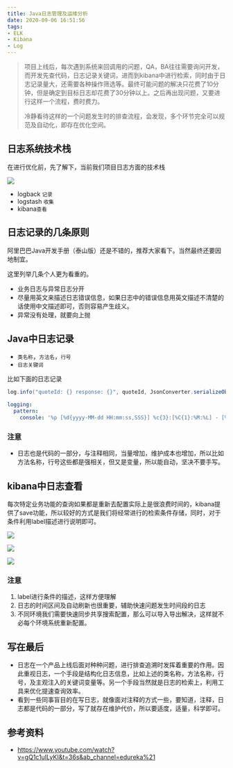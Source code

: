 ```yaml
---
title: Java日志管理及运维分析
date: 2020-09-06 16:51:56
tags:
- ELK
- Kibana
- Log
---
```

> 项目上线后，每次遇到系统来回调用的问题，QA，BA往往需要询问开发，而开发先查代码，日志记录关键词，进而到kibana中进行检索，同时由于日志记录量大，还需要各种操作筛选等。最终可能问题的解决只花费了10分钟，但是确定到目标日志却花费了30分钟以上。之后再出现问题，又要进行这样一个流程，费时费力。
> 
> 冷静看待这样的一个问题发生时的排查流程，会发现，多个环节完全可以规范及自动化，即存在优化空间。

## 日志系统技术栈

在进行优化前，先了解下，当前我们项目日志方面的技术栈

![](https://static.1991421.cn/2020/2020-09-06-164411.jpeg)


- logback `记录`
- logstash `收集`
- kibana`查看`


## 日志记录的几条原则 

阿里巴巴Java开发手册（泰山版）还是不错的，推荐大家看下。当然最终还要因地制宜。

这里列举几条个人更为看重的。

- 业务日志与异常日志分开
- 尽量用英文来描述日志错误信息，如果日志中的错误信息用英文描述不清楚的话使用中文描述即可，否则容易产生歧义。
- 异常没有处理，就要向上抛

## Java中日志记录

- `类名称`，`方法名`，`行号`
- `日志关键词`

比如下面的日志记录

```java
log.info("quoteId: {} response: {}", quoteId, JsonConverter.serializeObject(quoteWithSaleRegDTO));
```

```yml
logging:
  pattern:
    console: '%p [%d{yyyy-MM-dd HH:mm:ss,SSS}] %c{3}:[%C{1}:%M:%L] - [%t][%file:%line] - %m%n'
```



### 注意
- 日志也是代码的一部分，与注释相同，当量增加，维护成本也增加，所以比如方法名称，行号这些都是强相关，但又是变量，所以能自动，坚决不要手写。


## kibana中日志查看
每次特定业务功能的查询如果都是重新去配置实际上是很浪费时间的，kibana提供了save功能，所以较好的方式是我们将经常进行的检索条件存储，同时，对于条件利用label描述进行说明即可。


![](https://static.1991421.cn/2020/2020-09-06-163511.jpeg)


![](https://static.1991421.cn/2020/2020-09-06-163603.jpeg)


![](https://static.1991421.cn/2020/2020-09-06-164203.jpeg)


### 注意

1. label进行条件的描述，这样方便理解
2. 日志的时间区间及自动刷新也很重要，辅助快速问题发生时间段的日志
3. 不同环境我们需要快速同步共享搜索配置，那么可以导入导出解决，这样就不必每个环境系统重新配置。


## 写在最后
- 日志在一个产品上线后面对种种问题，进行排查追溯时发挥着重要的作用。因此重视日志，一个手段是结构化日志信息，比如上述的类名称，方法名称，行号，及主观注入的关键词变量等。另一个手段当然就是日志的检索上，利用工具来优化提速查询效率。
- 看到一些同事盲目的在写日志，就像面对注释的方式一些，要知道，注释，日志都是代码的一部分，写了就存在维护代价，所以要适度，适量，科学即可。



## 参考资料
- https://www.youtube.com/watch?v=gQ1c1uILyKI&t=36s&ab_channel=edureka%21





